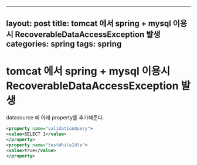 ---
layout: post
title: tomcat 에서 spring + mysql 이용시 RecoverableDataAccessException 발생
categories: spring
tags: spring
--


# tomcat 에서 spring + mysql 이용시 RecoverableDataAccessException 발생



datasource 에 아래 property를 추가해준다.

```xml
<property name="validationQuery">
<value>SELECT 1</value>
</property>
<property name="testWhileIdle">
<value>true</value>
</property>
```



